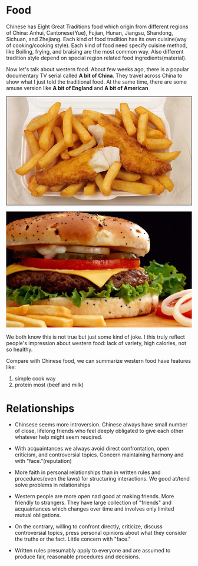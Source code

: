 # Food

Chinese has Eight Great Traditions food which origin from different regions of China:
Anhui, Cantonese(Yue), Fujian, Hunan, Jiangsu, Shandong, Sichuan, and Zhejiang. Each kind of food tradition has its own cuisine(way of cooking/cooking style). Each kind of food need specify cuisine method, like Boiling, frying, and braising are the most common way. Also different tradition style depend on special region related food ingredients(material).

Now let's talk about western food. About few weeks ago, there is a popular documentary TV serial called **A bit of China**. They travel across China to show what I just told the traditional food. At the same time, there are some amuse version like **A bit of England** and **A bit of American**

![fish_and_chips](./images/fish_and_chips.jpg)

![hamburger](./images/hamburger.jpg)

We both know this is not true but just some kind of joke. I this truly reflect people's impression about western food: lack of variety, high calories, not so healthy.

Compare with Chinese food, we can summarize western food have features like: 

1. simple cook way
2. protein most (beef and milk)


# Relationships

- Chinsese seems more introversion. Chinese always have small number of close, lifelong friends who feel deeply obligated to give each other whatever help might seem reuqired. 

- With acquaintances we always avoid direct confrontation, open criticism, and controversial topics.  Concern maintaining harmony and with "face."(reputation)

- More faith in personal relationships than in written rules and procedures(even the laws) for structuring interactions. We good at/tend solve problems in relationships



- Western people are more open nad good at making friends. More friendly to strangers. They have large collection of "friends" and acquaintances which changes over time and involves only limited mutual obligations. 

- On the contrary, willing to confront directly, criticize, discuss controversial topics, press personal opinions about what they consider the truths or the fact.  Little concern with "face."

- Written rules presumably apply to everyone and are assumed to produce fair, reasonable procedures and decisions.

